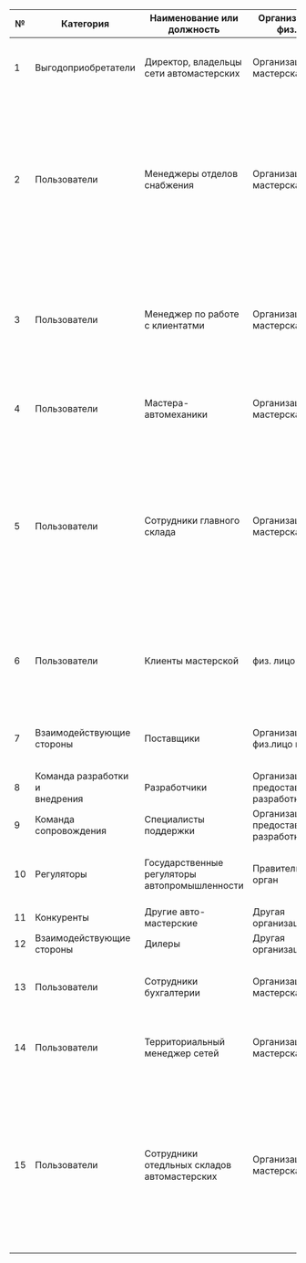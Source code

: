 ﻿

| №  | Категория                         | Наименование или должность                       | Организация или физ.лицо                  | Влиятельность (1-5) | Проблемы                                                                                                           | Вопросы                                                                                                                                                                                           | Методы взаимодействия                                |
| -- | --------------------------------- | ------------------------------------------------ | ----------------------------------------- | ------------------- | ------------------------------------------------------------------------------------------------------------------ | ------------------------------------------------------------------------------------------------------------------------------------------------------------------------------------------------- | ---------------------------------------------------- |
| 1  | Выгодоприобретатели               | Директор, владельцы сети автомастерских          | Организация, мастерская                   | 5                   | Отсутствует возможность точного прогнозирования расходов и доходов                                                 | Какое кол-во сотрудников?                                                                                                                                                                         | Интервью<br>Анализ документов<br>Реестр              |
| 2  | Пользователи                      | Менеджеры отделов снабжения                      | Организация, мастерская                   | 3                   | Долго запрашивать информацию об учете имеющихся материалов<br>Излишки и недостача при закупках                     | Как часто производятся закупки?<br>Как происходит взаимодействие с поставщиками?<br>Как происходит взаимодействие с кладовщиками?<br>Среднее время ожидания поставок?<br>Какие объемы закупок?    | Наблюдение за работой, интервью<br>Опрос<br>Реестр   |
| 3  | Пользователи                      | Менеджер по работе с клиентатми                  | Организация, мастерская                   | 3                   | Отсутствует понимание загруженности мастеров при планировании работ                                                | Как происходит взаимодействие с клиентами?<br>Как происходит взаимодействие с мастерами?<br>Каким образом осуществляется планирование работ?                                                      | "Наблюдение за работой, интервью<br>Опрос<br>Реестр" |
| 4  | Пользователи                      | Мастера-автомеханики                             | Организация, мастерская                   | 2                   | Срывы дедлайнов по работам                                                                                         |                                                                                                                                                                                                   | Наблюдение за работой, интервью<br>Опрос<br>Реестр   |
| 5  | Пользователи                      | Сотрудники главного склада                       | Организация, мастерская                   | 3                   | Сложности с осуществлением точного учета материалов                                                                | Каким образом ведется учет?<br>Как происходит взаимодействие сотрудников централизованного склада со складами мастерских?<br>Есть ли кейсы с потерянным товаром?<br>Как осуществляется логистика? | Наблюдение за работой, интервью<br>Опрос<br>Реестр   |
| 6  | Пользователи                      | Клиенты мастерской                               | физ. лицо                                 | 2                   | Длительное ожидание завершения работ<br>Ожидаемая цена за предоставленные услуги не соответствует действительности |                                                                                                                                                                                                   | Наблюдение за работой, интервью<br>Опрос<br>Реестр   |
| 7  | Взаимодействующие стороны         | Поставщики                                       | Организация или физ.лицо поставок         | 2                   |                                                                                                                    |                                                                                                                                                                                                   | "Наблюдение за работой, интервью<br>Опрос<br>Реестр" |
| 8  | Команда разработки и<br>внедрения | Разработчики                                     | Организация предоставляющая разработку ПО | 3                   |                                                                                                                    |                                                                                                                                                                                                   | Опрос                                                |
| 9  | Команда сопровождения             | Специалисты поддержки                            | Организация предоставляющая разработку ПО | 2                   |                                                                                                                    |                                                                                                                                                                                                   | Реестр                                               |
| 10 | Регуляторы                        | Государственные регуляторы<br>автопромышленности | Правительственный орган                   | 4                   | Тяжело осуществлять контроль сертифицированной продукции                                                           |                                                                                                                                                                                                   | Реестр                                               |
| 11 | Конкуренты                        | Другие авто-мастерские                           | Другая организации                        | 1                   |                                                                                                                    |                                                                                                                                                                                                   | Реестр                                               |
| 12 | Взаимодействующие стороны         | Дилеры                                           | Другая организации                        | 2                   |                                                                                                                    |                                                                                                                                                                                                   | Реестр                                               |
| 13 | Пользователи                      | Сотрудники бухгалтерии                           | Организация, мастерская                   | 3                   |                                                                                                                    |                                                                                                                                                                                                   | "Наблюдение за работой, интервью<br>Опрос<br>Реестр" |
| 14 | Пользователи                      | Территориальный менеджер сетей                   | Организация, мастерская                   | 3                   |                                                                                                                    |                                                                                                                                                                                                   | "Наблюдение за работой, интервью<br>Опрос<br>Реестр" |
| 15 | Пользователи                      | Сотрудники отедльных складов автомастерских      | Организация, мастерская                   | 3                   | Сложности с осуществлением точного учета материалов                                                                | Каким образом ведется учет?<br>Как происходит взаимодействие сотрудников централизованного склада со складами мастерских?<br>Есть ли кейсы с потерянным товаром?<br>Как осуществляется логистика? | Опрос                                                |

